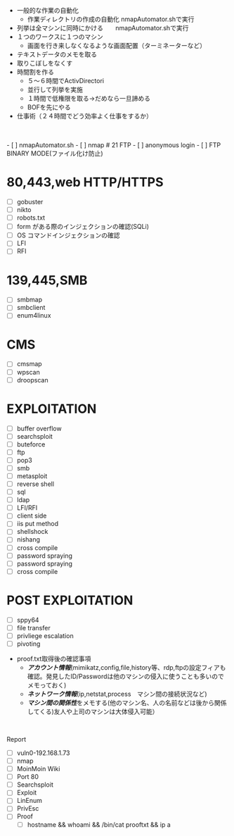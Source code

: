 - 一般的な作業の自動化  
	- 作業ディレクトリの作成の自動化   nmapAutomator.shで実行
- 列挙は全マシンに同時にかける　　nmapAutomator.shで実行
- １つのワークスに１つのマシン   
	- 画面を行き来しなくなるような画面配置（ターミネーターなど）   
- テキストデータのメモを取る   
- 取りこぼしをなくす   
- 時間割を作る   
 	- ５〜６時間でActivDirectori    
 	- 並行して列挙を実施   
 	- １時間で低権限を取る→だめなら一旦諦める   
 	-  BOFを先にやる   
- 仕事術（２４時間でどう効率よく仕事をするか）   
<br>
<br>
- [ ] nmapAutomator.sh
	- [ ] nmap
# 21 FTP
- [ ] anonymous login
- [ ] FTP BINARY MODE(ファイル化け防止)

# 80,443,web HTTP/HTTPS
- [ ] gobuster
- [ ] nikto
- [ ] robots.txt
- [ ] form がある際のインジェクションの確認(SQLi)
- [ ] OS コマンドインジェクションの確認
- [ ] LFI
- [ ] RFI
# 139,445,SMB
- [ ] smbmap
- [ ] smbclient
- [ ] enum4linux
# CMS
- [ ] cmsmap
- [ ] wpscan
- [ ] droopscan
# EXPLOITATION
- [ ] buffer overflow
- [ ] searchsploit
- [ ] buteforce
- [ ] ftp
- [ ] pop3
- [ ] smb
- [ ] metasploit
- [ ] reverse shell
- [ ] sql
- [ ] ldap
- [ ] LFI/RFI
- [ ] client side
- [ ] iis put method
- [ ] shellshock
- [ ] nishang
- [ ] cross compile
- [ ] password spraying
- [ ] password spraying
- [ ] cross compile
# POST EXPLOITATION
- [ ] sppy64
- [ ] file transfer
- [ ] privliege escalation
- [ ] pivoting
- proof.txt取得後の確認事項
	- ***アカウント情報***(mimikatz,config,file,history等、rdp,ftpの設定フィアも確認。発見したID/Passwordは他のマシンの侵入に使うことも多いのでメモっておく)
	- ***ネットワーク情報***(ip,netstat,process　マシン間の接続状況など)
	- ***マシン間の関係性***をメモする(他のマシン名、人の名前などは後から関係してくる)友人や上司のマシンは大体侵入可能）
<br>

Report
- [ ] vuln0-192.168.1.73
- [ ] nmap
- [ ] MoinMoin Wiki
- [ ] Port 80
- [ ] Searchsploit
- [ ] Exploit
- [ ] LinEnum
- [ ] PrivEsc
- [ ] Proof  
	- [ ] hostname && whoami && /bin/cat prooftxt && ip a
